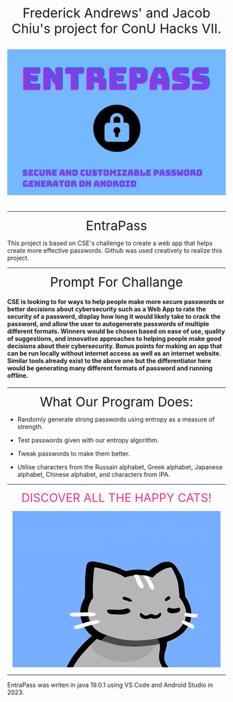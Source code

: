 
<div align="center"style="font-size:30px;">
  Frederick Andrews' and Jacob Chiu's project for ConU Hacks VII.

![Entrepass Logo](/Assets/logo.png "Entrepass logo")

</div>

---



<div align="center"style="font-size:30px;">
  EntraPass
</div>

This project is based on CSE's challenge to create a web app that helps create more effective passwords. Github was used creatively to realize this project.

---

<div align="center"style="font-size:30px;">
  Prompt For Challange
</div>

#### CSE is looking to for ways to help people make more secure passwords or better decisions about cybersecurity such as a Web App to rate the security of a password, display how long it would likely take to crack the password, and allow the user to autogenerate passwords of multiple different formats. Winners would be chosen based on ease of use, quality of suggestions, and innovative approaches to helping people make good decisions about their cybersecurity. Bonus points for making an app that can be run locally without internet access as well as an internet website. Similar tools already exist to the above one but the differentiator here would be generating many different formats of password and running offline.

---

<div align="center"style="font-size:30px;">
  What Our Program Does:
</div>

- Randomly generate strong passwords using entropy as a measure of strength.

- Test passwords given with our entropy algorithm.

- Tweak passwords to make them better.

- Utilise characters from the Russain alphabet, Greek alphabet, Japanese alphabet, Chinese alphabet, and characters from IPA.


---

<div align="center"style="color:#E03B8B;font-size:27px;">
  DISCOVER ALL THE HAPPY CATS!

</div>
<p align="center">
  <img src="Assets/Cat.gif" alt="">
</p>

---

EntraPass was writen in java 19.0.1 using VS Code and Android Studio in 2023.